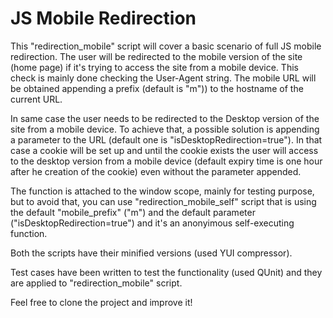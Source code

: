 # JS Mobile Redirection

This "redirection_mobile" script will cover a basic scenario of full JS mobile redirection.
The user will be redirected to the mobile version of the site (home page) if it's trying to access the site from a mobile device. 		  	     This check is mainly done checking the User-Agent string. The mobile URL will be obtained appending a prefix (default is "m")) to the hostname of the current URL.
	 
In same case the user needs to be redirected to the Desktop version of the site from a mobile device. To achieve that, a possible solution is appending a parameter to the URL (default one is "isDesktopRedirection=true"). In that case a cookie will be set up and until the cookie exists the user will access to the desktop version from a mobile device (default expiry time is one hour after he creation of the cookie) even without the parameter appended.
     	
The function is attached to the window scope, mainly for testing purpose, but to avoid that, you can use "redirection_mobile_self" script that is using the default "mobile_prefix" ("m") and the default parameter ("isDesktopRedirection=true") and it's an anonyimous self-executing function.

Both the scripts have their minified versions (used YUI compressor).

Test cases have been written to test the functionality (used QUnit) and they are applied to "redirection_mobile" script.

Feel free to clone the project and improve it!
	
	
	
	 
